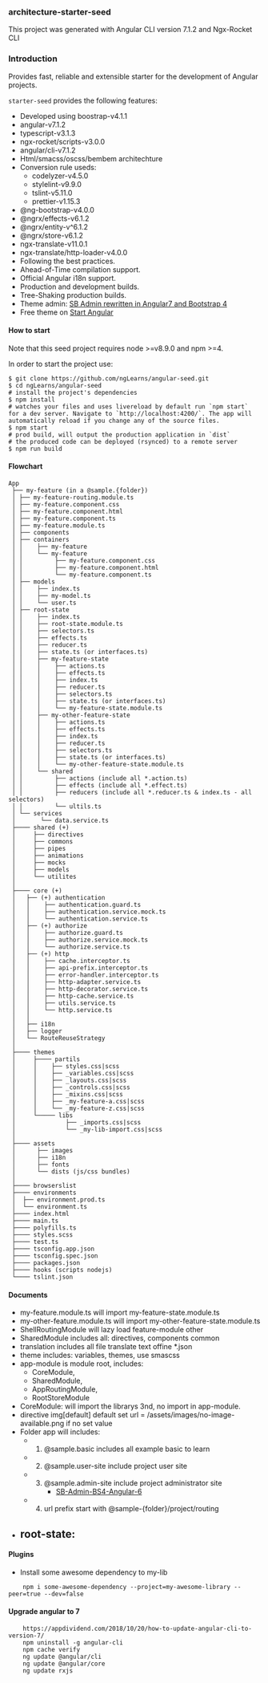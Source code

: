 ### architecture-starter-seed

This project was generated with Angular CLI version 7.1.2 and Ngx-Rocket CLI

### Introduction
Provides fast, reliable and extensible starter for the development of Angular projects.

`starter-seed` provides the following features:

- Developed using boostrap-v4.1.1
- angular-v7.1.2
- typescript-v3.1.3
- ngx-rocket/scripts-v3.0.0
- angular/cli-v7.1.2
- Html/smacss/oscss/bembem architechture
- Conversion rule useds: 
    - codelyzer-v4.5.0
    - stylelint-v9.9.0
    - tslint-v5.11.0
    - prettier-v1.15.3
- @ng-bootstrap-v4.0.0
- @ngrx/effects-v6.1.2
- @ngrx/entity-v^6.1.2
- @ngrx/store-v6.1.2
- ngx-translate-v11.0.1
- ngx-translate/http-loader-v4.0.0
- Following the best practices.
- Ahead-of-Time compilation support.
- Official Angular i18n support.
- Production and development builds.
- Tree-Shaking production builds.
- Theme admin: [SB Admin rewritten in Angular7 and Bootstrap 4](https://github.com/start-angular/SB-Admin-BS4-Angular-6)
- Free theme on [Start Angular](https://startangular.com)

#### How to start
Note that this seed project requires node >=v8.9.0 and npm >=4.

In order to start the project use:
```
$ git clone https://github.com/ngLearns/angular-seed.git
$ cd ngLearns/angular-seed
# install the project's dependencies
$ npm install
# watches your files and uses livereload by default run `npm start` for a dev server. Navigate to `http://localhost:4200/`. The app will automatically reload if you change any of the source files.
$ npm start
# prod build, will output the production application in `dist`
# the produced code can be deployed (rsynced) to a remote server
$ npm run build
```

#### Flowchart

```
App
 ├── my-feature (in a @sample.{folder})
 │ ├── my-feature-routing.module.ts
 │ ├── my-feature.component.css
 │ ├── my-feature.component.html
 │ ├── my-feature.component.ts
 │ ├── my-feature.module.ts
 │ ├── components
 │ ├── containers
 │ │    ├── my-feature
 │ │    └── my-feature
 │ │         ├── my-feature.component.css
 │ │         ├── my-feature.component.html
 │ │         └── my-feature.component.ts
 │ ├── models
 │ │    ├── index.ts
 │ │    ├── my-model.ts
 │ │    └── user.ts
 │ ├── root-state
 │ │    ├── index.ts
 │ │    ├── root-state.module.ts
 │ │    ├── selectors.ts
 │ │    ├── effects.ts
 │ │    ├── reducer.ts
 │ │    ├── state.ts (or interfaces.ts)
 │ │    ├── my-feature-state
 │ │    │    ├── actions.ts
 │ │    │    ├── effects.ts
 │ │    │    ├── index.ts
 │ │    │    ├── reducer.ts
 │ │    │    ├── selectors.ts
 │ │    │    ├── state.ts (or interfaces.ts)
 │ │    │    └── my-feature-state.module.ts
 │ │    ├── my-other-feature-state
 │ │    │    ├── actions.ts
 │ │    │    ├── effects.ts
 │ │    │    ├── index.ts
 │ │    │    ├── reducer.ts
 │ │    │    ├── selectors.ts
 │ │    │    ├── state.ts (or interfaces.ts)
 │ │    │    └── my-other-feature-state.module.ts
 │ │    └── shared
 │ │         ├── actions (include all *.action.ts)
 │ │         ├── effects (include all *.effect.ts)
 │ │         ├── reducers (include all *.reducer.ts & index.ts - all selectors)
 │ │         └── ultils.ts
 │ └── services
 │       └── data.service.ts
 ├──── shared (+)
 │     ├── directives
 │     ├── commons
 │     ├── pipes
 │     ├── animations
 │     ├── mocks
 │     ├── models
 │ 	   └── utilites
 │
 ├──── core (+)
 │   ├── (+) authentication
 │   │    ├── authentication.guard.ts
 │   │    ├── authentication.service.mock.ts
 │   │    └── authentication.service.ts
 │   ├── (+) authorize
 │   │    ├── authorize.guard.ts
 │   │    ├── authorize.service.mock.ts
 │   │    └── authorize.service.ts
 │   ├── (+) http
 │   │    ├── cache.interceptor.ts
 │   │    ├── api-prefix.interceptor.ts
 │   │    ├── error-handler.interceptor.ts
 │   │    ├── http-adapter.service.ts
 │   │    ├── http-decorator.service.ts
 │   │    ├── http-cache.service.ts
 │   │    ├── utils.service.ts
 │   │    └── http.service.ts
 │   │
 │   ├── i18n
 │   ├── logger
 │   └── RouteReuseStrategy
 │
 ├──── themes
 │     ├──── partils
 │     │  	├── styles.css|scss
 │     │  	├── _variables.css|scss
 │     │  	├── _layouts.css|scss
 │     │  	├── _controls.css|scss
 │     │  	├── _mixins.css|scss
 │     │  	├── _my-feature-a.css|scss
 │     │  	└── _my-feature-z.css|scss
 │     └───── libs
 │    	        ├── _imports.css|scss
 │        	    └── _my-lib-import.css|scss
 │
 ├──── assets
 │    	├── images
 │    	├── i18n
 │    	├── fonts
 │    	└── dists (js/css bundles)
 │
 ├──── browserslist
 ├──── environments
 │ 	├── environment.prod.ts
 │ 	└── environment.ts
 ├──── index.html
 ├──── main.ts
 ├──── polyfills.ts
 ├──── styles.scss
 ├──── test.ts
 ├──── tsconfig.app.json
 ├──── tsconfig.spec.json
 ├──── packages.json
 ├──── hooks (scripts nodejs)
 └──── tslint.json
```

#### Documents

- my-feature.module.ts will import my-feature-state.module.ts
- my-other-feature.module.ts will import my-other-feature-state.module.ts
- ShellRoutingModule will lazy load feature-module other
- SharedModule includes all: directives, components common
- translation includes all file translate text offine \*.json
- theme includes: variables, themes, use smascss
- app-module is module root, includes:
  - CoreModule,
  - SharedModule,
  - AppRoutingModule,
  - RootStoreModule
- CoreModule: will import the librarys 3nd, no import in app-module.
- directive img[default] default set url = /assets/images/no-image-available.png if no set value
- Folder app will includes:
  - 1. @sample.basic includes all example basic to learn
  - 2. @sample.user-site include project user site
  - 3. @sample.admin-site include project administrator site
        - [SB-Admin-BS4-Angular-6](https://github.com/start-angular/SB-Admin-BS4-Angular-6)
  - 4. url prefix start with @sample-{folder}/project/routing
- root-state:
  -

#### Plugins

- Install some awesome dependency to my-lib

```
    npm i some-awesome-dependency --project=my-awesome-library --peer=true --dev=false
```

#### Upgrade angular to 7

```
    https://appdividend.com/2018/10/20/how-to-update-angular-cli-to-version-7/
    npm uninstall -g angular-cli
    npm cache verify
    ng update @angular/cli
    ng update @angular/core
    ng update rxjs
```
